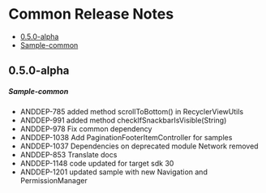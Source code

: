 # Common Release Notes

- [0.5.0-alpha](#050-alpha)
- [Sample-common](#sample-common)

## 0.5.0-alpha
##### Sample-common
* ANDDEP-785 added method scrollToBottom() in RecyclerViewUtils
* ANDDEP-991 added method checkIfSnackbarIsVisible(String)
* ANDDEP-978 Fix common dependency
* ANDDEP-1038 Add PaginationFooterItemController for samples
* ANDDEP-1037 Dependencies on deprecated module Network removed
* ANDDEP-853 Translate docs
* ANDDEP-1148 code updated for target sdk 30
* ANDDEP-1201 updated sample with new Navigation and PermissionManager